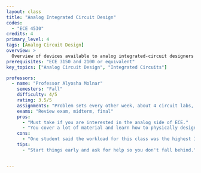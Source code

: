 ```yaml
---
layout: class
title: "Analog Integrated Circuit Design"
codes:
  - "ECE 4530"
credits: 4
primary_level: 4
tags: [Analog Circuit Design]
overview: >
  Overview of devices available to analog integrated-circuit designers in modern CMOS and BiCMOS processes: resistors, capacitors, MOS transistors, and bipolar transistors. Basic building blocks for linear analog integrated circuits: single-stage amplifiers, current mirrors, and differential pairs. Transistor-level design of linear analog integrated circuits, such as operational amplifiers and operational transconductance amplifiers. Layout techniques for analog integrated circuits. Throughout the course, emphasis is placed on design-oriented analysis techniques.
prerequisites: "ECE 3150 and 2100 or equivalent"
key_topics: ["Analog Circuit Design", "Integrated Circuits"]

professors:
  - name: "Professor Alyosha Molnar"
    semesters: "Fall"
    difficulty: 4/5
    rating: 3.5/5
    assignments: "Problem sets every other week, about 4 circuit labs, final project in a group of 3-5 students"
    exams: "Review exam, midterm, final"
    pros:
      - "Must take if you are interested in the analog side of ECE."
      - "You cover a lot of material and learn how to physically design analog chips using Cadence Virtuoso."
    cons:
      - "One student said the workload for this class was the highest I've experienced at Cornell."
    tips:
      - "Start things early and ask for help so you don't fall behind."


---
```

